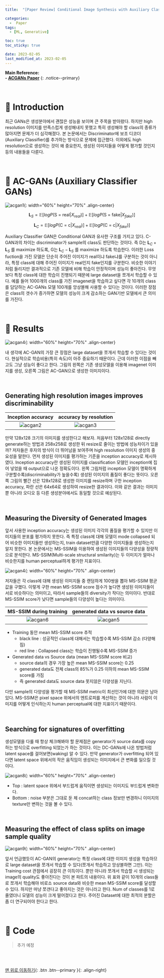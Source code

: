 ```yaml
---
title:  "[Paper Review] Conditional Image Synthesis with Auxiliary Classifier GANs (ACGANs)" 

categories:
  -  Paper
tags:
  - [ML, Generative]

toc: true
toc_sticky: true

date: 2023-02-05
last_modified_at: 2023-02-05
---
```


**Main Reference: <br>- [ACGANs Paper](https://arxiv.org/abs/1610.09585)**
{: .notice--primary}

<br>


# 🚀 Introduction

최근 GANs은 생성분야에서 괜찮은 성능을 보이며 큰 주목을 받아왔다. 하지만 high resolution 이미지를 만족스럽게 생성해내지 못했고 특히 생성해야 할 class의 종류가 많아지면 문제가 더 심각해졌다. 본 논문에서는 Discriminator에 보조 디코더(Auxiliary Classifier)를 추가하는 방식으로 문제에 접근했다. 이외에도 high resolution으로 생성하는 것이 왜 중요한지, 생성된 이미지들을 어떻게 평가할 것인지 등의 내용들을 다룬다.


<br>

# 🚀 AC-GANs (Auxiliary Classifier GANs)

![acgan1](https://user-images.githubusercontent.com/96368476/216902221-293e4514-2efd-440a-8c65-fb14f88eef5c.png){: width="60%" height="70%" .align-center}

$$ \textbf{L}_{S} =  \mathbb{E}\left [ logP(\text{S = real} | X_{real}) \right ] + \mathbb{E}\left [ logP(\text{S = fake} | X_{fake}) \right ] $$

$$ \textbf{L}_{C} =  \mathbb{E}\left [ logP(\text{C = c} | X_{real}) \right ] + \mathbb{E}\left [ logP(\text{C = c} | X_{fake}) \right ] $$

Auxiliary Classifier GAN은 Conditional GAN과 유사한 구조를 가지고 있다. C-GAN과의 차이는 discriminator가 sample의 class도 판단하는 것이다. 즉 D는 $\textbf{L}_{C} + \textbf{L}_{S}$ 를 maximize 하도록, G는 $\textbf{L}_{C} - \textbf{L}_{S}$ 를 maximize 하도록 학습한다. 이러한 Loss fuction을 가진 모델은 단순히 주어진 이미지가 real이냐 fake냐를 구분하는 것이 아니라, 특정 class에 대해 주어진 이미지가 real인지 fake인지를 구분한다. 비슷한 이야기처럼 들리지만 결과적으로 기존 모델에 비해 학습이 안정적이며 성능이 좋아진다. 무엇보다 특정 class에 대한 학습이 진행되기 때문에 large dataset을 쪼개서 학습할 수 있다. 예를 들어 1000개의 class를 가진 imagenet을 학습하고 싶다면 각 10개의 class를 담당하는 AC-GANs 모델 100개를 앙상블해 사용할 수 있다는 것이다. 이러한 장점은 class의 갯수가 증가하면 모델의 성능이 크게 감소하는 GAN기반 모델에서 큰 의미를 가진다.


<br>

# 🚀 Results

![acgan4](https://user-images.githubusercontent.com/96368476/216963112-6d62ac5c-c0eb-414e-aa25-84715c2a4b36.png){: width="60%" height="70%" .align-center}

내 생각에 AC-GAN의 가장 큰 장점은 large dataset을 쪼개서 학습할 수 있다는 것이다. 현실적으로 학습비용(특히 속도)이 아주 중요하기 때문이다. 근데 이러한 이점을 빼고도 그냥 성능이 좋다고 한다. 그림의 왼쪽은 기존 생성모델을 이용해 imagenet 이미지를 생성, 오른쪽 그림은 AC-GAN으로 생성한 이미지이다.

<br>

## Generating high resolution images improves discriminability

| Inception accuracy | accuracy by resolution |
|:-:|:-:|
| ![acgan2](https://user-images.githubusercontent.com/96368476/216911528-c0ee9f6e-f331-4dd8-aebc-123133797b93.png) | ![acgan3](https://user-images.githubusercontent.com/96368476/216911539-c752c284-5ad1-4391-97e1-e6d282c94452.png) |

만약 128x128 크기의 이미지를 생성한다고 해보자. 처음부터 128x128로 directly generate하는 방법과 258x258로 생성한 뒤 resize로 줄이는 방법에 성능차이가 있을까? 저자들은 후자의 방식이 더 뛰어남을 보여주며 high resolution 이미지 생성의 중요성을 말한다. 먼저 생성된 이미지를 평가하는 기준을 inception accuracy로 제시하였다. Inception accuracy란 생성된 이미지를 classification 모델인 inception에 집어 넣었을 때 output으로 나온 정확도이다. 왼쪽 그림처럼 inception 모델이 명확하게 구분할수록(discriminability가 높을수록) 생성된 이미지의 품질이 좋다는 뜻이다. 오른쪽 그림의 빨간 선은 128x128로 생성한 이미지를 resize하며 구한 inception accuracy, 파란 선은 64x64로 생성하여 resize한 결과이다. 이와 같은 결과는 이미지뿐 아니라 오디오 등 다른 생성분야에서도 동일할 것으로 예상된다.


<br>


## Measuring the Diversity of Generated Images

앞서 사용한 inception accuracy는 생성된 이미지 각각의 품질을 평가할 수 있지만 이미지들의 분포를 평가하지 못한다. 즉 특정 class에 대해 모델이 mode collapsed 되어 비슷한 이미지들만 생성하는지, train dataset만큼 다양한 이미지들을 생성하는지 알지 못한다. 본 논문에서는 MS-SSIM을 이용하여 생성된 이미지들의 다양성을 정량적으로 분석한다. MS-SSIM(Multi-scale structural smilarity)는 두 이미지가 얼마나 비슷한지를 human perceptual하게 평가한 지표이다. 

![acgan4](https://user-images.githubusercontent.com/96368476/216916975-2d0e66f2-759b-4990-ac25-05c199ff7253.png){: width="60%" height="70%" .align-center}

저자들은 각 class에 대해 생성된 이미지들 중 랜덤하게 100쌍을 뽑아 MS-SSIM 평균 값을 구했다. 이렇게 구한 mean MS-SSIM score 점수가 높다면 생성된 이미지들이 서로 비슷하다는 의미이고, 따라서 sample들의 diversity가 작다는 의미이다. 반대로 MS-SSIM score가 낮다면 sample들의 다양성이 높다는 의미이다.


| MS-SSIM during training | generated data vs source data |
|:-:|:-:|
| ![acgan6](https://user-images.githubusercontent.com/96368476/216917038-300d73a0-781c-4260-b4c6-f9d3606fdeb3.png) | ![acgan5](https://user-images.githubusercontent.com/96368476/216917031-dfd8b098-b7ee-4fb9-bc51-6920c26937de.png) |

- Training 동안 mean MS-SSIM score 추적
  - black line : 성공적인 class에 대해서는 학습할수록 MS-SSIM 감소 (다양해짐)
  - red line : Collapsed class는 학습이 진행될수록 MS-SSIM 증가
- Generated data vs Source data (mean MS-SSIM score 비교)
  - source data의 경우 가장 높은 mean MS-SSIM score는 0.25
  - generated data도 전체 class의 85%가 0.25 이하의 mean MS-SSIM score를 가짐
  - 즉 generated data도 source data 못지않은 다양성을 지닌다.

다만 sample의 다양성을 평가할 때 MS-SSIM metric이 최선인가에 대한 의문은 남아있다. MS-SSIM은 pixel space 위에서의 엔트로피를 계산하는 것이 아니라 사람이 이미지를 어떻게 인식하는지 human perceptual에 대한 지표이기 때문이다.


<br>


## Searching for signatures of overfitting

생성모델을 다룰 때 항상 체크해봐야 할 문제점은 generator가 source data를 copy하는 방식으로 overfitting 되었는가 하는 것이다. 이는 DC-GANs에 나온 방법처럼 latent space를 걸어보면(waking) 알 수 있다. 만약 generator가 overfitting 되어 있다면 latent space 위에서의 작은 움직임이 생성되는 이미지에서 큰 변화를 일으킬 것이다.

![acgan8](https://user-images.githubusercontent.com/96368476/216952315-3e6a01f9-e48a-4317-845e-f1721c7ec36b.png){: width="60%" height="70%" .align-center}

- Top : latent space 위에서 부드럽게 움직이면 생성되는 이미지도 부드럽게 변화한다.
- Bottom : noise 부분은 그대로 둔 체 concat하는 class 정보만 변경하니 이미지의 texture만 변하는 것을 볼 수 있다.


<br>


## Measuring the effect of class splits on image sample quality

![acgan9](https://user-images.githubusercontent.com/96368476/216952374-eaabf4d9-2b2e-468c-8532-148fafb63250.png){: width="60%" height="70%" .align-center}

앞서 언급했듯이 AC-GAN의 generator는 특정 class에 대한 이미지 생성을 학습하므로 large dataset을 쪼개서 학습할 수 있다(쪼개서 학습하고 앙상블하면 그만). 이는 Training cost 관점에서 굉장히 큰 이득이다. 뿐만 아니라 쪼개서 학습할 시 생성되는 image의 quality도 좋아진다는 것이 본 파트의 내용이다. 위 표와 같이 10개의 class들로 쪼개서 학습해야 비로소 source data와 비슷한 mean MS-SSIM score를 달성할 수 있다. 하지만 마냥 쪼갠다고 좋아지는 것은 아니라고 한다. Num of classes를 1로 줄였더니 모델의 성능이 크게 떨어졌다고 한다. 주어진 Dataset에 대한 최적의 분할은 좀 더 연구되어야 한다고 한다.


<br>



# 🚀 Code

> 추가 예정


<br>
<br>



[맨 위로 이동하기](#){: .btn .btn--primary }{: .align-right}